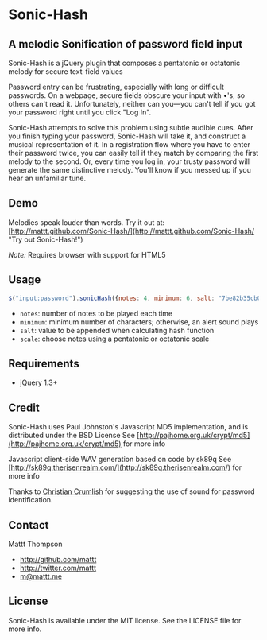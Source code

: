 Sonic-Hash
===========

## A melodic Sonification of password field input

Sonic-Hash is a jQuery plugin that composes a pentatonic or octatonic melody for secure text-field values

Password entry can be frustrating, especially with long or difficult passwords. On a webpage, secure fields obscure your input with •'s, so others can't read it. Unfortunately, neither can you—you can't tell if you got your password right until you click "Log In". 

Sonic-Hash attempts to solve this problem using subtle audible cues. After you finish typing your password, Sonic-Hash will take it, and construct a musical representation of it. In a registration flow where you have to enter their password twice, you can easily tell if they match by comparing the first melody to the second. Or, every time you log in, your trusty password will generate the same distinctive melody. You'll know if you messed up if you hear an unfamiliar tune.

## Demo

Melodies speak louder than words. Try it out at: [http://mattt.github.com/Sonic-Hash/](http://mattt.github.com/Sonic-Hash/ "Try out Sonic-Hash!")

*Note:* Requires browser with support for HTML5 <audio>, such as [Safari 4](http://www.apple.com/safari/download/), [Firefox 3.5](http://www.mozilla.com/firefox/), or [Chrome](http://www.google.com/chrome/)

## Usage

```javascript
$("input:password").sonicHash({notes: 4, minimum: 6, salt: "7be82b35cb0199120eea35a4507c9acf", scale: "pentatonic"});
```

- `notes`: number of notes to be played each time
- `minimum`: minimum number of characters; otherwise, an alert sound plays
- `salt`: value to be appended when calculating hash function
- `scale`: choose notes using a pentatonic or octatonic scale

## Requirements
- jQuery 1.3+

## Credit

Sonic-Hash uses Paul Johnston's Javascript MD5 implementation, and is distributed under the BSD License
See [http://pajhome.org.uk/crypt/md5](http://pajhome.org.uk/crypt/md5) for more info

Javascript client-side WAV generation based on code by sk89q
See [http://sk89q.therisenrealm.com/](http://sk89q.therisenrealm.com/) for more info

Thanks to [Christian Crumlish](https://twitter.com/mediajunkie) for suggesting the use of sound for password identification.

## Contact

Mattt Thompson

- http://github.com/mattt
- http://twitter.com/mattt
- m@mattt.me

## License

Sonic-Hash is available under the MIT license. See the LICENSE file for more info.
